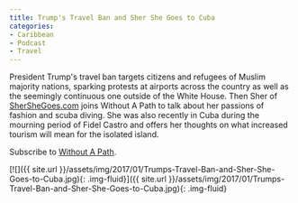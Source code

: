 ```yaml
---
title: Trump's Travel Ban and Sher She Goes to Cuba
categories:
- Caribbean
- Podcast
- Travel
---
```


President Trump's travel ban targets citizens and refugees of Muslim majority nations, sparking protests at airports across the country as well as the seemingly continuous one outside of the White House. Then Sher of [SherSheGoes.com](http://shershegoes.com/) joins Without A Path to talk about her passions of fashion and scuba diving. She was also recently in Cuba during the mourning period of Fidel Castro and offers her thoughts on what increased tourism will mean for the isolated island.

Subscribe to [Without A Path](https://itunes.apple.com/us/podcast/without-a-path/id1037475413?l=es&mt=2).<!-- more -->

[![]({{ site.url }}/assets/img/2017/01/Trumps-Travel-Ban-and-Sher-She-Goes-to-Cuba.jpg){: .img-fluid}]({{ site.url }}/assets/img/2017/01/Trumps-Travel-Ban-and-Sher-She-Goes-to-Cuba.jpg){: .img-fluid}
